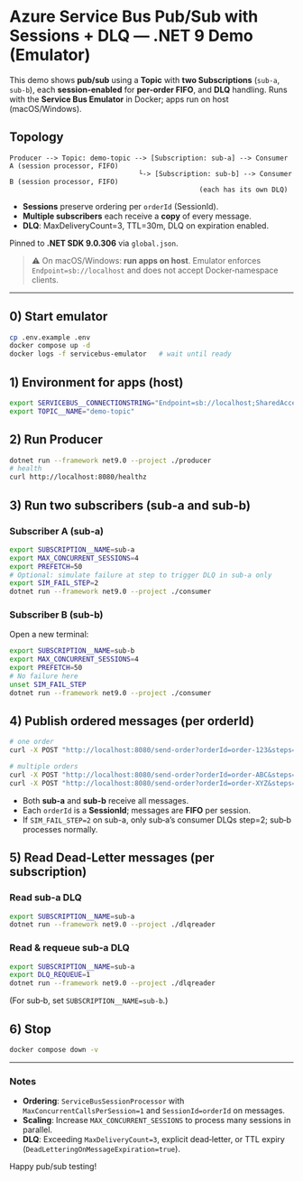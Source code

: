 # Azure Service Bus **Pub/Sub with Sessions + DLQ** — .NET 9 Demo (Emulator)

This demo shows **pub/sub** using a **Topic** with **two Subscriptions** (`sub-a`, `sub-b`), each **session-enabled** for **per-order FIFO**, and **DLQ** handling.
Runs with the **Service Bus Emulator** in Docker; apps run on host (macOS/Windows).

## Topology
```
Producer --> Topic: demo-topic --> [Subscription: sub-a] --> Consumer A (session processor, FIFO)
                                └-> [Subscription: sub-b] --> Consumer B (session processor, FIFO)
                                               (each has its own DLQ)
```

- **Sessions** preserve ordering per `orderId` (SessionId).
- **Multiple subscribers** each receive a **copy** of every message.
- **DLQ**: MaxDeliveryCount=3, TTL=30m, DLQ on expiration enabled.

Pinned to **.NET SDK 9.0.306** via `global.json`.

> ⚠️ On macOS/Windows: **run apps on host**. Emulator enforces `Endpoint=sb://localhost` and does not accept Docker‑namespace clients.

---

## 0) Start emulator

```bash
cp .env.example .env
docker compose up -d
docker logs -f servicebus-emulator   # wait until ready
```

## 1) Environment for apps (host)
```bash
export SERVICEBUS__CONNECTIONSTRING="Endpoint=sb://localhost;SharedAccessKeyName=RootManageSharedAccessKey;SharedAccessKey=SAS_KEY_VALUE;UseDevelopmentEmulator=true;"
export TOPIC__NAME="demo-topic"
```

## 2) Run Producer
```bash
dotnet run --framework net9.0 --project ./producer
# health
curl http://localhost:8080/healthz
```

## 3) Run two subscribers (sub-a and sub-b)

### Subscriber A (sub-a)
```bash
export SUBSCRIPTION__NAME=sub-a
export MAX_CONCURRENT_SESSIONS=4
export PREFETCH=50
# Optional: simulate failure at step to trigger DLQ in sub-a only
export SIM_FAIL_STEP=2
dotnet run --framework net9.0 --project ./consumer
```

### Subscriber B (sub-b)
Open a new terminal:
```bash
export SUBSCRIPTION__NAME=sub-b
export MAX_CONCURRENT_SESSIONS=4
export PREFETCH=50
# No failure here
unset SIM_FAIL_STEP
dotnet run --framework net9.0 --project ./consumer
```

## 4) Publish ordered messages (per orderId)
```bash
# one order
curl -X POST "http://localhost:8080/send-order?orderId=order-123&steps=3&repeat=1"

# multiple orders
curl -X POST "http://localhost:8080/send-order?orderId=order-ABC&steps=3&repeat=1"
curl -X POST "http://localhost:8080/send-order?orderId=order-XYZ&steps=4&repeat=2"
```

- Both **sub-a** and **sub-b** receive all messages.
- Each `orderId` is a **SessionId**; messages are **FIFO** per session.
- If `SIM_FAIL_STEP=2` on sub-a, only sub‑a’s consumer DLQs step=2; sub‑b processes normally.

## 5) Read Dead‑Letter messages (per subscription)

### Read sub-a DLQ
```bash
export SUBSCRIPTION__NAME=sub-a
dotnet run --framework net9.0 --project ./dlqreader
```

### Read & requeue sub-a DLQ
```bash
export SUBSCRIPTION__NAME=sub-a
export DLQ_REQUEUE=1
dotnet run --framework net9.0 --project ./dlqreader
```

(For sub‑b, set `SUBSCRIPTION__NAME=sub-b`.)

## 6) Stop
```bash
docker compose down -v
```

---

### Notes
- **Ordering**: `ServiceBusSessionProcessor` with `MaxConcurrentCallsPerSession=1` and `SessionId=orderId` on messages.
- **Scaling**: Increase `MAX_CONCURRENT_SESSIONS` to process many sessions in parallel.
- **DLQ**: Exceeding `MaxDeliveryCount=3`, explicit dead‑letter, or TTL expiry (`DeadLetteringOnMessageExpiration=true`).

Happy pub/sub testing!
